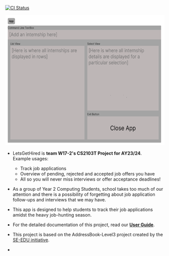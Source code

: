 [![CI Status](https://github.com/AY2324S1-CS2103T-W17-2/tp/workflows/Java%20CI/badge.svg)](https://github.com/AY2324S1-CS2103T-W17-2/tp/actions)

![Ui](docs/images/Ui.png)

* LetsGetHired is **team W17-2's CS2103T Project for AY23/24**.<br>
  Example usages:
  * Track job applications
  * Overview of pending, rejected and accepted job offers you have
  * All so you will never miss interviews or offer acceptance deadlines!

* As a group of Year 2 Computing Students, school takes too much of our attention and there is a possibility of 
  forgetting about job application follow-ups and interviews that we may have.
* This app is designed to help students to track their job applications amidst the heavy job-hunting season.
* For the detailed documentation of this project, read our **[User Guide](docs/UserGuide.md)**.
* This project is based on the AddressBook-Level3 project created by the [SE-EDU initiative](https://se-education.org).
* 